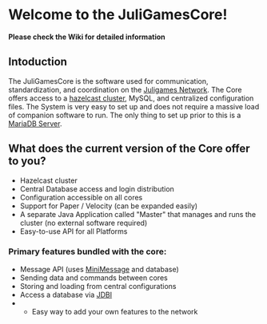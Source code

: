 # Welcome to the JuliGamesCore!

**Please check the Wiki for detailed information**

## Intoduction

The JuliGamesCore is the software used for communication, standardization, and coordination on
the [Juligames Network](https://juligames.net).
The Core offers access to a [hazelcast cluster](https://hazelcast.com/), MySQL, and centralized configuration files. The
System is very easy to set up and does not require a massive load of companion software to run. The only thing to set up
prior to this is a [MariaDB Server](https://mariadb.org/documentation/#getting-started).

## What does the current version of the Core offer to you?

* Hazelcast cluster
* Central Database access and login distribution
* Configuration accessible on all cores
* Support for Paper / Velocity (can be expanded easily)
* A separate Java Application called "Master" that manages and runs the cluster (no external software required)
* Easy-to-use API for all Platforms

### Primary features bundled with the core:

* Message API (uses [MiniMessage](https://docs.adventure.kyori.net/minimessage/index.html) and database)
* Sending data and commands between cores
* Storing and loading from central configurations
* Access a database via [JDBI](https://jdbi.org/)
*
    + Easy way to add your own features to the network
